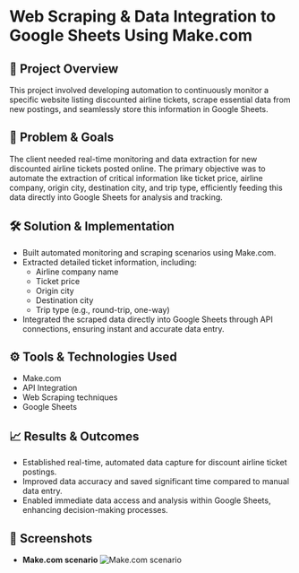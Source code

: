 # Web Scraping & Data Integration to Google Sheets Using Make.com

## 📌 Project Overview

This project involved developing automation to continuously monitor a specific website listing discounted airline tickets, scrape essential data from new postings, and seamlessly store this information in Google Sheets.

## 🎯 Problem & Goals

The client needed real-time monitoring and data extraction for new discounted airline tickets posted online. The primary objective was to automate the extraction of critical information like ticket price, airline company, origin city, destination city, and trip type, efficiently feeding this data directly into Google Sheets for analysis and tracking.

## 🛠️ Solution & Implementation

- Built automated monitoring and scraping scenarios using Make.com.
- Extracted detailed ticket information, including:
  - Airline company name
  - Ticket price
  - Origin city
  - Destination city
  - Trip type (e.g., round-trip, one-way)
- Integrated the scraped data directly into Google Sheets through API connections, ensuring instant and accurate data entry.

## ⚙️ Tools & Technologies Used

- Make.com
- API Integration
- Web Scraping techniques
- Google Sheets

## 📈 Results & Outcomes

- Established real-time, automated data capture for discount airline ticket postings.
- Improved data accuracy and saved significant time compared to manual data entry.
- Enabled immediate data access and analysis within Google Sheets, enhancing decision-making processes.

## 📸 Screenshots
- **Make.com scenario**
  ![Make.com scenario](https://raw.githubusercontent.com/ViktorAutomation/Portfolio-Automation/main/Airplane%20tickets%20data%20extraction/Airplane%20tickets.png)



